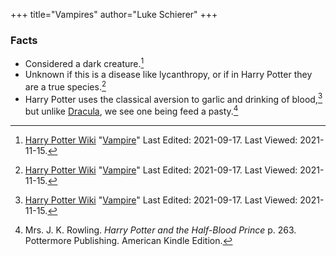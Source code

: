 +++
title="Vampires"
author="Luke Schierer"
+++

### Facts

* Considered a dark creature.[^211115-3]
* Unknown if this is a disease like lycanthropy, or if in Harry Potter they are
  a true species.[^211115-4]
* Harry Potter uses the classical aversion to garlic and drinking of
  blood,[^211115-5] but unlike [Dracula][], we see one being feed a
  pasty.[^211115-6]

[Dracula]: https://www.gutenberg.org/ebooks/345

[^211115-3]: [Harry Potter Wiki](https://harrypotter.fandom.com/wiki/)
    "[Vampire](https://harrypotter.fandom.com/wiki/Vampire)"
    Last Edited: 2021-09-17. Last Viewed: 2021-11-15. 

[^211115-4]: [Harry Potter Wiki](https://harrypotter.fandom.com/wiki/)
    "[Vampire](https://harrypotter.fandom.com/wiki/Vampire)"
    Last Edited: 2021-09-17. Last Viewed: 2021-11-15. 

[^211115-5]: [Harry Potter Wiki](https://harrypotter.fandom.com/wiki/)
    "[Vampire](https://harrypotter.fandom.com/wiki/Vampire)"
    Last Edited: 2021-09-17. Last Viewed: 2021-11-15. 

[^211115-6]: Mrs. J. K. Rowling.
    _Harry Potter and the Half-Blood Prince_
    p. 263. Pottermore Publishing. American Kindle Edition. 

